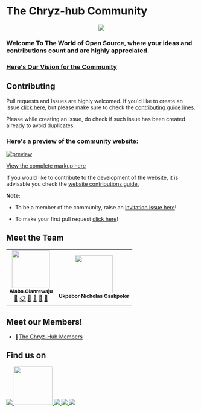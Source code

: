 # The Chryz-hub Community 

<p align="center">
  <a href="https://chryz-hub.github.io/">
    <img src="https://avatars.githubusercontent.com/u/78741698?s=200&v=4" />
  </a>
</p>

### Welcome To The World of Open Source, where your ideas and contributions count and are highly appreciated.

### [Here's Our Vision for the Community](https://github.com/chryz-hub/chryz-hub.github.io/blob/master/vision.md)

<!-- ## Table of Projects

- Projects name [repository list](https://github.com/chryz-hub) -->

## Contributing

Pull requests and Issues are highly welcomed. If you'd like to create an issue [click here](https://github.com/chryz-hub/chryz-hub.github.io/issues), but please make sure to check the [contributing guide lines](CONTRIBUTING.md). 

Please while creating an issue, do check if such issue has been created already to avoid duplicates.

### Here's a preview of the community website:

[![preview](https://jomefavourite.github.io/Images/preview-chryz_hub.png)](https://chryz-hub.github.io/)

[View the complete markup here](https://www.figma.com/file/N8ef18pNNEN6Hkht2r44nZ/Chryz-hub?node-id=126%3A22)


If you would like to contribute to the development of the website, it is advisable you check the [website 
contributions guide.](https://github.com/chryz-hub/chryz-hub.github.io/blob/master/website_readme.md) 



**Note:**

- To be a member of the community, raise an [invitation issue here](https://github.com/chryz-hub/chryz-hub.github.io/issues/new?assignees=&labels=invite+me+to+the+organisation&template=invitation.yml&title=Please+invite+me+to+the+GitHub+Community+Organization)!

- To make your first pull request [click here](https://github.com/chryz-hub/opensource-4-everyone/blob/master/My-PR-Contribution-Practice.md)!

<!-- ## My Latest Blog Posts 👇 -->

<!-- HASHNODE_BLOG:START -->

## Meet the Team

<!-- CHRYZ-HUB-TEAM-LIST:START - Do not remove or modify this section -->
<!-- prettier-ignore-start -->
<!-- markdownlint-disable -->
<table>
  <tr>
    <td align="center"><a href="https://github.com/chryzcodez"><img src="https://avatars.githubusercontent.com/u/77321169?s=460&u=8d89312a1109aac0294da55965e5d8cd39032d11&v=4" width="100px;" alt=""/><br /><sub><b>Alaba Olanrewaju</b></sub></a><br /><a href="https://github.com/chryz-hub/chryz-hub.github.io/commits?author=chryzcodez" title="Documentation">📖</a></a> <a href="https://github.com/chryz-hub/chryz-hub.github.io#eventOrganizing-chryzcodez" title="Event Organizing">📋</a> <a href="https://github.com/chryz-hub/chryz-hub.github.io#ideas-chryzcodez" title="Ideas, Planning, & Feedback">🤔</a> <a href="https://github.com/chryz-hub/chryz-hub.github.io#projectManagement-chryzcodez" title="Project Management">📆</a> <a href="https://github.com/chryz-hub/opensource-4-everyone/pulls?q=is%3Apr+reviewed-by%3Achryzcodez" title="Reviewed Pull Requests">👀</a> <a href="https://github.com/chryz-hub/chryz-hub.github.io#talk-chryzcodez" title="Talks">📢</a></td>
     <td align="center"><a href="https://github.com/Ukpebor"><img src="https://avatars.githubusercontent.com/u/65134147?s=400&u=6137c3f5e28a0460fd0698dde77d50693b4bcdc2&v=4" width="100px;" alt=""/><br /><sub><b>Ukpebor Nicholas Osakpolor</b></sub></a><br /></td>
   </tr>
</table>

<!-- markdownlint-enable -->
<!-- prettier-ignore-end -->

<!-- ALL-CONTRIBUTORS-LIST:END -->

## Meet our Members!

- 👯[The Chryz-Hub Members](https://github.com/chryz-hub/chryz-hub.github.io/blob/master/MEMBERS.md)

## Find us on
<p align = "left">
<a href="https://discord.gg/c6RhGwcP5b">
  <img src="https://img.shields.io/badge/Discord-7289DA?style=for-the-badge&logo=discord&logoColor=white">
</a>
<a href="https://github.com/chryz-hub">
  <img src="https://img.shields.io/badge/GitHub-100000?style=for-the-badge&logo=github&logoColor=white" width="102px">
</a>
<a href="https://youtube.com/channel/UCxro6LYOp3pmmuWDPMg-p1Q">
  <img src="https://img.shields.io/badge/YouTube-FF0000?style=for-the-badge&logo=youtube&logoColor=white">
</a>
<a href="https://twitter.com/ChryzHub">
  <img src="https://img.shields.io/badge/Twitter-blue?style=for-the-badge&logo=twitter&logoColor=white">
</a>
<a href="https://www.linkedin.com/company/chryzhub/">
  <img src="https://img.shields.io/badge/LinkedIn-0077B5?style=for-the-badge&logo=linkedin&logoColor=white">
</a>
</p>

